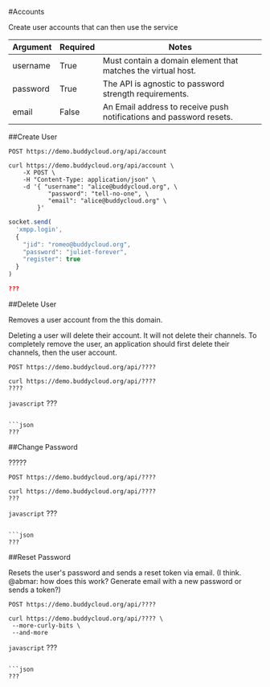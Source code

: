 #Accounts

Create user accounts that can then use the service

Argument   | Required | Notes
---------- | -------- |------------
username   | True     | Must contain a domain element that matches the virtual host.
password   | True     | The API is agnostic to password strength requirements.
email      | False    | An Email address to receive push notifications and password resets.

##Create User

`POST https://demo.buddycloud.org/api/account`

```shell 
curl https://demo.buddycloud.org/api/account \
	-X POST \
	-H "Content-Type: application/json" \
	-d '{ "username": "alice@buddycloud.org", \
           "password": "tell-no-one", \
           "email": "alice@buddycloud.org" \
        }'
```

```javascript
socket.send(
  'xmpp.login',
  {
    "jid": "romeo@buddycloud.org",
    "password": "juliet-forever",
    "register": true
  }
)
```

```json
???
```

##Delete User

Removes a user account from the this domain.

<aside class="warning">Deleting a user will delete their account. It will not delete their channels. To completely remove the user, an application should first delete their channels, then the user account.</aside>

`POST https://demo.buddycloud.org/api/????`

```shell 
curl https://demo.buddycloud.org/api/????
????
```

```javascript```
???
```

```json
???
```

##Change Password

?????

`POST https://demo.buddycloud.org/api/????`

```shell 
curl https://demo.buddycloud.org/api/????
???
```

```javascript```
???
```

```json
???
```

##Reset Password

Resets the user's password and sends a reset token via email. (I think. @abmar: how does this work? Generate email with a new password or sends a token?)

`POST https://demo.buddycloud.org/api/????`


```shell 
curl https://demo.buddycloud.org/api/???? \
 --more-curly-bits \
 --and-more
```

```javascript```
???
```

```json
???
```

